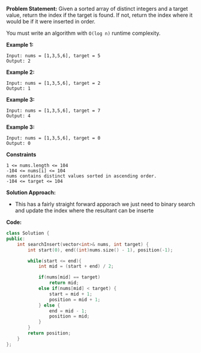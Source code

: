 **Problem Statement:**
Given a sorted array of distinct integers and a target value, return the index if
the target is found. If not, return the index where it would be if it were inserted in order.

You must write an algorithm with `O(log n)` runtime complexity.

**Example 1:**

```
Input: nums = [1,3,5,6], target = 5
Output: 2
```

**Example 2:**

```
Input: nums = [1,3,5,6], target = 2
Output: 1
```

**Example 3:**

```
Input: nums = [1,3,5,6], target = 7
Output: 4
```

**Example 3:**

```
Input: nums = [1,3,5,6], target = 0
Output: 0
```

**Constraints**

```
1 <= nums.length <= 104
-104 <= nums[i] <= 104
nums contains distinct values sorted in ascending order.
-104 <= target <= 104
```

**Solution Approach:**

- This has a fairly straight forward apporach we just need to binary search and update the
  index where the resultant can be inserte

**Code:**

```cpp
class Solution {
public:
    int searchInsert(vector<int>& nums, int target) {
        int start(0), end((int)nums.size() - 1), position(-1);

        while(start <= end){
            int mid = (start + end) / 2;

            if(nums[mid] == target)
                return mid;
            else if(nums[mid] < target) {
                start = mid + 1;
                position = mid + 1;
            } else {
                end = mid - 1;
                position = mid;
            }
        }
        return position;
    }
};
```

